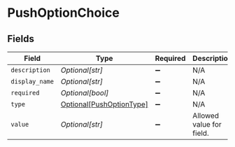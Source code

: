 # PushOptionChoice


## Fields

| Field                                                             | Type                                                              | Required                                                          | Description                                                       |
| ----------------------------------------------------------------- | ----------------------------------------------------------------- | ----------------------------------------------------------------- | ----------------------------------------------------------------- |
| `description`                                                     | *Optional[str]*                                                   | :heavy_minus_sign:                                                | N/A                                                               |
| `display_name`                                                    | *Optional[str]*                                                   | :heavy_minus_sign:                                                | N/A                                                               |
| `required`                                                        | *Optional[bool]*                                                  | :heavy_minus_sign:                                                | N/A                                                               |
| `type`                                                            | [Optional[PushOptionType]](../../models/shared/pushoptiontype.md) | :heavy_minus_sign:                                                | N/A                                                               |
| `value`                                                           | *Optional[str]*                                                   | :heavy_minus_sign:                                                | Allowed value for field.                                          |
